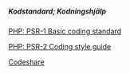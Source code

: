 ##### Kodstandard; Kodningshjälp

[PHP: PSR-1 Basic coding standard](https://www.php-fig.org/psr/psr-1/)

[PHP: PSR-2 Coding style guide](https://www.php-fig.org/psr/psr-2/)

[Codeshare](https://codeshare.io/)
